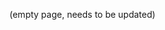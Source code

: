 <!---
title: Door Buffer
nav_order: 3
parent: Docks
--->
<!-- Use the page layout at TOC.md:  https://github.com/sdylewski/StealthChanger/blob/main/docs/TOC.md -->

(empty page, needs to be updated)
